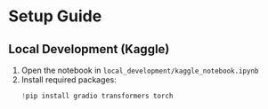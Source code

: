 # Setup Guide

## Local Development (Kaggle)
1. Open the notebook in `local_development/kaggle_notebook.ipynb`
2. Install required packages:
   ```python
   !pip install gradio transformers torch
